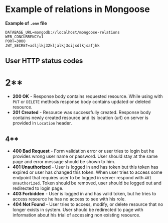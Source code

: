 # Example of relations in Mongoose

**Example of `.env` file**
```
DATABASE_URL=mongodb://localhost/mongoose-relations
WEB_CONCURRENCY=1
PORT=3000
JWT_SECRET=adljlkj32kljalkj3oijsdlkjsafjhk
```

## User HTTP status codes

# 2**
 - **200 OK** - Response body contains requested resource. While using with ``PUT`` or ``DELETE`` methods response body contains updated or deleted resource.
 - **201 Created** - Resource was successfully created. Response body contains newly created resource and its location (url) on server is provided in ``Location`` header.

## 4**
 - **400 Bad Request** - Form validation error or user tries to login but he provides wrong user name or password. User should stay at the same page and error message should be shown to him.
 - **401 Unauthorized** - User is logged in and has token but this token has expired or user has changed this token. When user tries to access some endpoint that requires user to be logged in server respond with ``401 Unauthorized``. Token should be removed, user should be logged out and redirected to login page.
 - **403 Forbidden** - User is logged in and has valid token, but he tries to access resource he has no access to see with his role.
 - **404 Not Found** - User tries to access, modify, or delete resource that no longer exists in system. User should be redirected to page with information about his trial of accessing non existing resource.